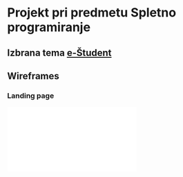 # Projekt pri predmetu Spletno programiranje #

## Izbrana tema [e-Študent](https://ucilnica.fri.uni-lj.si/mod/page/view.php?id=1436#eStudent) ##



## Wireframes ##
### Landing page ###
![Landing page](docs/wireframes/landing_page.pdf?raw=true)
